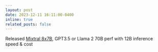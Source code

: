 ```yaml
---
layout: post
date: 2023-12-11 16:11:00-0400
inline: true
related_posts: false
---
```


Released [Mixtral 8x7B](https://arxiv.org/pdf/2401.04088.pdf), GPT3.5 or Llama 2 70B perf with 12B inference speed & cost